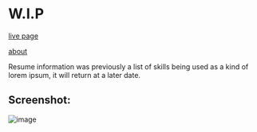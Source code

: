 # W.I.P
[live page](https://andrew.let-them.cyou)

[about](https://andrew.let-them.cyou/about)

Resume information was previously a list of skills being used as a kind of lorem ipsum, it will return at a later date.

## Screenshot:
![image](https://user-images.githubusercontent.com/45133114/134671732-15648e6f-9ac2-45e7-80e5-7a6adfc01c88.png)
